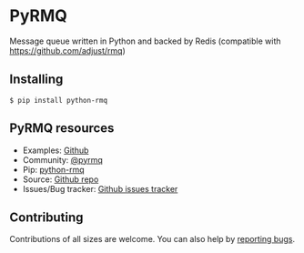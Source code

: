 
# PyRMQ
Message queue written in Python and backed by Redis (compatible with https://github.com/adjust/rmq)

## Installing
`$ pip install python-rmq`

## PyRMQ resources
 - Examples: [Github](https://github.com/Forden/pyrmq/tree/master/examples)
 - Community: [@pyrmq](https://t.me/pyrmq)
 - Pip: [python-rmq](https://pypi.python.org/pypi/python-rmq)
 - Source:  [Github repo](https://github.com/Forden/pyrmq)
 - Issues/Bug tracker: [Github issues tracker](https://github.com/Forden/pyrmq/issues)

## Contributing
Contributions of all sizes are welcome. You can also help by [reporting bugs](https://github.com/Forden/pyrmq/issues/new).
